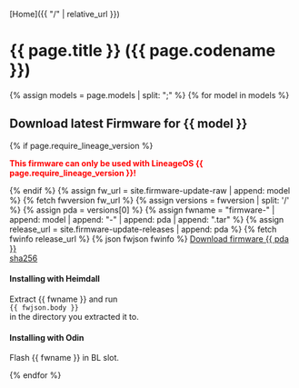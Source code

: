 [Home]({{ "/" | relative_url }})

# {{ page.title }} ({{ page.codename }})

{% assign models = page.models | split: ";" %}
{% for model in models %}
<h2>Download latest Firmware for {{ model }}</h2>
{% if page.require_lineage_version %}
<p>
<b style="color: red">This firmware can only be used with LineageOS {{ page.require_lineage_version }}!</b>
</p>
{% endif %}
{% assign fw_url = site.firmware-update-raw | append: model %}
{% fetch fwversion fw_url %}
{% assign versions = fwversion | split: '/' %}
{% assign pda = versions[0] %}
{% assign fwname = "firmware-" | append: model | append: "-" | append: pda | append: ".tar" %}
{% assign release_url = site.firmware-update-releases | append: pda %}
{% fetch fwinfo release_url %}
{% json fwjson fwinfo %}
<a href="{{ site.firmware-update-download }}/{{ pda }}/{{ fwname }}">Download firmware {{ pda }}</a>
<br>
<a href="{{ site.firmware-update-download }}/{{ pda }}/{{ fwname }}.sha256">sha256</a>
<br>
<h4>Installing with Heimdall</h4>
<p>
Extract {{ fwname }} and run<br>
<code>{{ fwjson.body }}</code><br>
in the directory you extracted it to.
</p>
<h4>Installing with Odin</h4>
<p>
Flash {{ fwname }} in BL slot.
</p>
{% endfor %}
